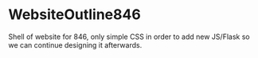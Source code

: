 # WebsiteOutline846
 Shell of website for 846, only simple CSS in order to add new JS/Flask so we can continue designing it afterwards.
